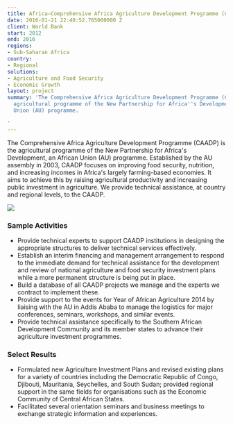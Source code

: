 ```yaml
---
title: Africa—Comprehensive Africa Agriculture Development Programme (CAADP)
date: 2016-01-21 22:40:52.765000000 Z
client: World Bank
start: 2012
end: 2016
regions:
- Sub-Saharan Africa
country:
- Regional
solutions:
- Agriculture and Food Security
- Economic Growth
layout: project
summary: 'The Comprehensive Africa Agriculture Development Programme (CAADP) is the
  agricultural programme of the New Partnership for Africa''s Development, an African
  Union (AU) programme.

'
---
```


The Comprehensive Africa Agriculture Development Programme (CAADP) is the agricultural programme of the New Partnership for Africa's Development, an African Union (AU) programme. Established by the AU assembly in 2003, CAADP focuses on improving food security, nutrition, and increasing incomes in Africa's largely farming-based economies. It aims to achieve this by raising agricultural productivity and increasing public investment in agriculture. We provide technical assistance, at country and regional levels, to the CAADP.

![][1]

###  Sample Activities

* Provide technical experts to support CAADP institutions in designing the appropriate structures to deliver technical services effectively.
* Establish an interim financing and management arrangement to respond to the immediate demand for technical assistance for the development and review of national agriculture and food security investment plans while a more permanent structure is being put in place.
* Build a database of all CAADP projects we manage and the experts we contract to implement these.
* Provide support to the events for Year of African Agriculture 2014 by liaising with the AU in Addis Ababa to manage the logistics for major conferences, seminars, workshops, and similar events.
* Provide technical assistance specifically to the Southern African Development Community and its member states to advance their agriculture investment programmes.

###  Select Results

* Formulated new Agriculture Investment Plans and revised existing plans for a variety of countries including the Democratic Republic of Congo, Djibouti, Mauritania, Seychelles, and South Sudan; provided regional support in the same fields for organisations such as the Economic Community of Central African States.
* Facilitated several orientation seminars and business meetings to exchange strategic information and experiences.

[1]: https://assetify-dai.com/projects/CAADP.jpg
